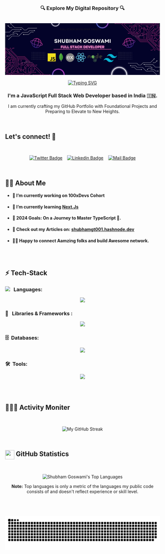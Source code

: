 <h3 align="center">🔍 Explore My Digital Repository 🔍</h3>

<!-- Banner -->
<p align="center">  
  <br>
  <img alt="Jio Network blocking the view? Network switch reveals the magic!"  src="./assets/banner.png">
<p/>

<!-- Typing SVG -->
<p align ="center">
  <a href="https://git.io/typing-svg">
    <img src="https://readme-typing-svg.herokuapp.com?font=Fira+Code&duration=1500&pause=500&color=fdb74e&center=true&vCenter=true&lines=Full+Stack+Developer;DevOps+Enthusiast;Learner" alt="Typing SVG"/>
  </a>
</p>

<h3 align="center"> 
  I'm a JavaScript Full Stack Web Developer based in India 🇮🇳.
</h3>

<p align="center">
  I am currently crafting my GitHub Portfolio with Foundational Projects and Preparing to Elevate to New Heights.
</p>
<br/>

<!-- Social Media Links -->

## Let's connect! 🤝

<br/>
<div align= center>

[![Twitter Badge](https://img.shields.io/badge/-@ShubhamGoswami-1ca0f1?style=flat&labelColor=1ca0f1&logo=twitter&logoColor=white&link=https://twitter.com/KadlagAkash)](https://twitter.com/shubhamgt001) &nbsp;&nbsp; [![Linkedin Badge](https://img.shields.io/badge/-ShubhamGoswami-0e76a8?style=flat&labelColor=0e76a8&logo=linkedin&logoColor=white)](https://www.linkedin.com/in/shubham-goswami-504838272/) &nbsp;&nbsp; [![Mail Badge](https://img.shields.io/badge/-shubhamgt001-c0392b?style=flat&labelColor=c0392b&logo=gmail&logoColor=white)](mailto:shubhamgt001@gmail.com)

</div>
</br>

<!-- More About Me -->

## 🙋‍♂️ About Me

- #### 🔭 I’m currently working on 100xDevs Cohort

- #### 🌱 I’m currently learning <a href="https://nextjs.org/" target="_blank">Next.Js</a>

- #### 🎯 2024 Goals: On a Journey to Master TypeScript 🌟.

- #### 📝 Check out my Articles on: <a href="https://hashnode.com/@shubhamgt001" target="_blank">shubhamgt001.hashnode.dev</a>

- #### 🙋🏻 Happy to connect Aamzing folks and build Awesome network.

<br/><br/>

<!-- Techonologies that I'm working with -->

## ⚡️ Tech-Stack

### <img src = "https://media2.giphy.com/media/QssGEmpkyEOhBCb7e1/giphy.gif?cid=ecf05e47a0n3gi1bfqntqmob8g9aid1oyj2wr3ds3mg700bl&rid=giphy.gif" width = 22px align="top"/> &nbsp;&nbsp;Languages:

<div align="center">

<p align="center">
  <img src="https://skillicons.dev/icons?i=html,css,javascript&theme=dark" />
</p>
</div>

### 🧩 &nbsp;&nbsp;Libraries & Frameworks :

<p align="center">
  <img src="https://skillicons.dev/icons?i=tailwind,react,nodejs,express&theme=dark" />
</p>

### 🗄️ &nbsp;Databases:

<p align="center">
  <img src="https://skillicons.dev/icons?i=mongo,mysql,postgres&theme=dark" />
</p>

### 🛠️ &nbsp;Tools:

<p align="center">
  <img src="https://skillicons.dev/icons?i=git,github,figma,vscode,bash&theme=dark" />
</p>

<br/><br/>

<!-- GitHub Activity Tracker -->

## 👨🏻‍💻 Activity Moniter

<br/>
<p align="center">
  <img src="https://github-readme-streak-stats-akash-kadlag.vercel.app/?user=shubhhhGT&theme=vision-friendly-dark&hide_border=true&stroke=0000&background=0D1117" alt="My GitHub Streak"/>
</p>

<br/>

<!-- GitHub Stats -->

## <img src="https://media.giphy.com/media/iY8CRBdQXODJSCERIr/giphy.gif" width="30" height="30" align="top"> GitHub Statistics

<br/>
<p align="center">
  <img alt="Shubham Goswami's Top Languages" src="https://github-readme-stats.vercel.app/api/top-langs/?username=shubhhhGT&langs_count=8&count_private=true&layout=compact&theme=vision-friendly-dark&hide_border=true&bg_color=0D1117"/>
<p/>

<p align="center">
  <b>Note:</b> Top languages is only a metric of the languages my public code consists of and doesn't reflect experience or skill level.
</p>

<br/>

###

<br clear="both">

<img src="https://raw.githubusercontent.com/shubhhhGT/shubhhhGT/output/snake.svg" alt="Snake animation" />

###
